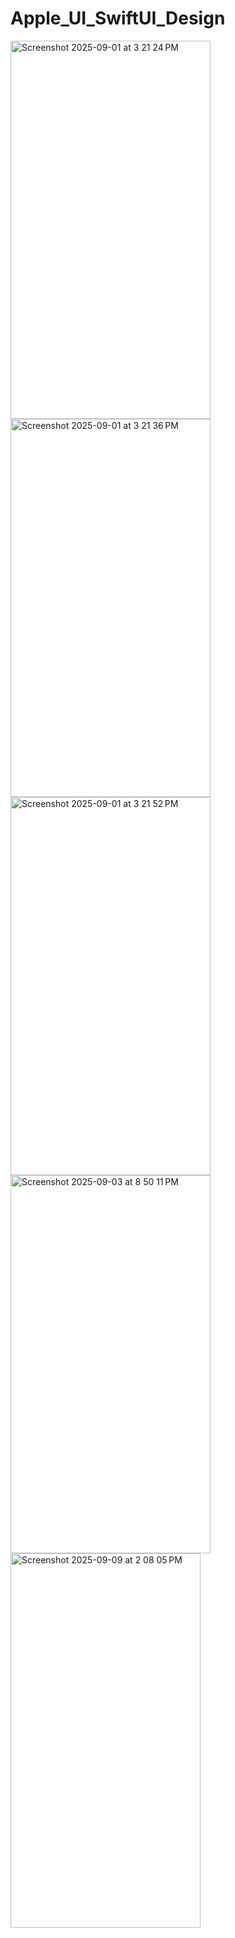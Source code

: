# Apple_UI_SwiftUI_Design
<img width="320" height="605" alt="Screenshot 2025-09-01 at 3 21 24 PM" src="https://github.com/user-attachments/assets/13cf22ce-a7c1-4f79-8407-da4ed02d4716" />
<img width="320" height="605" alt="Screenshot 2025-09-01 at 3 21 36 PM" src="https://github.com/user-attachments/assets/1de3af03-3b63-472a-91a2-f29c2b3443db" />
<img width="320" height="605" alt="Screenshot 2025-09-01 at 3 21 52 PM" src="https://github.com/user-attachments/assets/a0895c86-4009-4bef-9ebe-229c5ef0dc91" />
<img width="320" height="605" alt="Screenshot 2025-09-03 at 8 50 11 PM" src="https://github.com/user-attachments/assets/a4ba842b-bd13-4c18-be70-23470313051c" />
<img width="304" height="599" alt="Screenshot 2025-09-09 at 2 08 05 PM" src="https://github.com/user-attachments/assets/bae0cfd6-5df0-43e8-83d6-6154f29f4752" />
